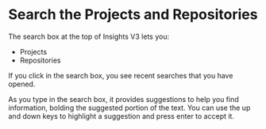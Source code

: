 # Search the Projects and Repositories

The search box at the top of Insights V3 lets you:

* Projects
* Repositories

If you click in the search box, you see recent searches that you have opened.

As you type in the search box, it provides suggestions to help you find information, bolding the suggested portion of the text. You can use the up and down keys to highlight a suggestion and press enter to accept it.
